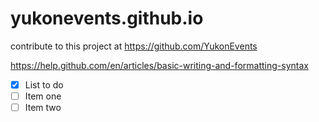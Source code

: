 # yukonevents.github.io

contribute to this project at https://github.com/YukonEvents

https://help.github.com/en/articles/basic-writing-and-formatting-syntax



- [x] List to do
- [ ] Item one
- [ ] Item two
